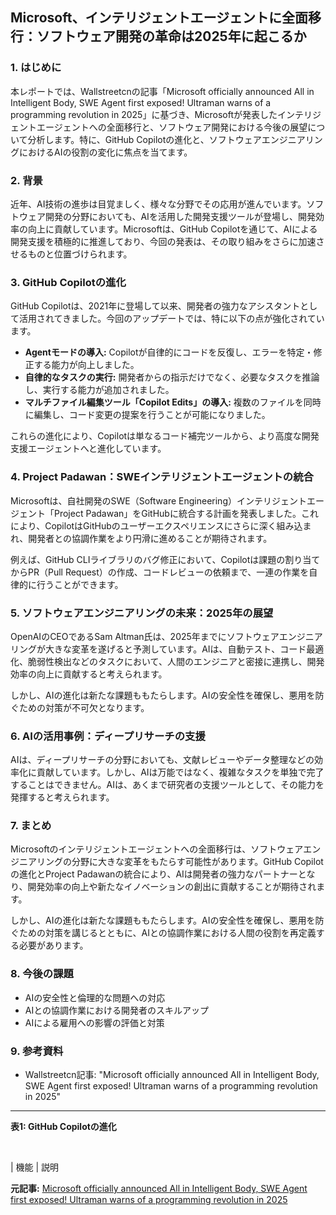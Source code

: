 ## Microsoft、インテリジェントエージェントに全面移行：ソフトウェア開発の革命は2025年に起こるか

### 1. はじめに

本レポートでは、Wallstreetcnの記事「Microsoft officially announced All in Intelligent Body, SWE Agent first exposed! Ultraman warns of a programming revolution in 2025」に基づき、Microsoftが発表したインテリジェントエージェントへの全面移行と、ソフトウェア開発における今後の展望について分析します。特に、GitHub Copilotの進化と、ソフトウェアエンジニアリングにおけるAIの役割の変化に焦点を当てます。

### 2. 背景

近年、AI技術の進歩は目覚ましく、様々な分野でその応用が進んでいます。ソフトウェア開発の分野においても、AIを活用した開発支援ツールが登場し、開発効率の向上に貢献しています。Microsoftは、GitHub Copilotを通じて、AIによる開発支援を積極的に推進しており、今回の発表は、その取り組みをさらに加速させるものと位置づけられます。

### 3. GitHub Copilotの進化

GitHub Copilotは、2021年に登場して以来、開発者の強力なアシスタントとして活用されてきました。今回のアップデートでは、特に以下の点が強化されています。

* **Agentモードの導入:** Copilotが自律的にコードを反復し、エラーを特定・修正する能力が向上しました。
* **自律的なタスクの実行:** 開発者からの指示だけでなく、必要なタスクを推論し、実行する能力が追加されました。
* **マルチファイル編集ツール「Copilot Edits」の導入:** 複数のファイルを同時に編集し、コード変更の提案を行うことが可能になりました。

これらの進化により、Copilotは単なるコード補完ツールから、より高度な開発支援エージェントへと進化しています。

### 4. Project Padawan：SWEインテリジェントエージェントの統合

Microsoftは、自社開発のSWE（Software Engineering）インテリジェントエージェント「Project Padawan」をGitHubに統合する計画を発表しました。これにより、CopilotはGitHubのユーザーエクスペリエンスにさらに深く組み込まれ、開発者との協調作業をより円滑に進めることが期待されます。

例えば、GitHub CLIライブラリのバグ修正において、Copilotは課題の割り当てからPR（Pull Request）の作成、コードレビューの依頼まで、一連の作業を自律的に行うことができます。

### 5. ソフトウェアエンジニアリングの未来：2025年の展望

OpenAIのCEOであるSam Altman氏は、2025年までにソフトウェアエンジニアリングが大きな変革を遂げると予測しています。AIは、自動テスト、コード最適化、脆弱性検出などのタスクにおいて、人間のエンジニアと密接に連携し、開発効率の向上に貢献すると考えられます。

しかし、AIの進化は新たな課題ももたらします。AIの安全性を確保し、悪用を防ぐための対策が不可欠となります。

### 6. AIの活用事例：ディープリサーチの支援

AIは、ディープリサーチの分野においても、文献レビューやデータ整理などの効率化に貢献しています。しかし、AIは万能ではなく、複雑なタスクを単独で完了することはできません。AIは、あくまで研究者の支援ツールとして、その能力を発揮すると考えられます。

### 7. まとめ

Microsoftのインテリジェントエージェントへの全面移行は、ソフトウェアエンジニアリングの分野に大きな変革をもたらす可能性があります。GitHub Copilotの進化とProject Padawanの統合により、AIは開発者の強力なパートナーとなり、開発効率の向上や新たなイノベーションの創出に貢献することが期待されます。

しかし、AIの進化は新たな課題ももたらします。AIの安全性を確保し、悪用を防ぐための対策を講じるとともに、AIとの協調作業における人間の役割を再定義する必要があります。

### 8. 今後の課題

* AIの安全性と倫理的な問題への対応
* AIとの協調作業における開発者のスキルアップ
* AIによる雇用への影響の評価と対策

### 9. 参考資料

* Wallstreetcn記事: "Microsoft officially announced All in Intelligent Body, SWE Agent first exposed! Ultraman warns of a programming revolution in 2025"

---

**表1: GitHub Copilotの進化**

<br>

| 機能 | 説明 

**元記事:** [Microsoft officially announced All in Intelligent Body, SWE Agent first exposed! Ultraman warns of a programming revolution in 2025](https://longportapp.com/news/227482921)